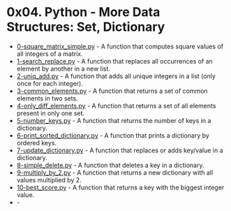 # 0x04. Python - More Data Structures: Set, Dictionary

- [0-square_matrix_simple.py](https://github.com/CharlesMariga/alx-higher_level_programming/blob/main/0x04-python-more_data_structures/0-square_matrix_simple.py) - A function that computes square values of all integers of a matrix.
- [1-search_replace.py](https://github.com/CharlesMariga/alx-higher_level_programming/blob/main/0x04-python-more_data_structures/1-search_replace.py) - A function that replaces all occurrences of an element by another in a new list.
- [2-uniq_add.py](https://github.com/CharlesMariga/alx-higher_level_programming/blob/main/0x04-python-more_data_structures/2-uniq_add.py) - A function that adds all unique integers in a list (only once for each integer).
- [3-common_elements.py](https://github.com/CharlesMariga/alx-higher_level_programming/blob/main/0x04-python-more_data_structures/3-common_elements.py) - A function that returns a set of common elements in two sets.
- [4-only_diff_elements.py](https://github.com/CharlesMariga/alx-higher_level_programming/blob/main/0x04-python-more_data_structures/4-only_diff_elements.py) - A function that returns a set of all elements present in only one set.
- [5-number_keys.py](https://github.com/CharlesMariga/alx-higher_level_programming/blob/main/0x04-python-more_data_structures/5-number_keys.py) - A function that returns the number of keys in a dictionary.
- [6-print_sorted_dictionary.py](https://github.com/CharlesMariga/alx-higher_level_programming/blob/main/0x04-python-more_data_structures/6-print_sorted_dictionary.py) - A function that prints a dictionary by ordered keys.
- [7-update_dictionary.py](https://github.com/CharlesMariga/alx-higher_level_programming/blob/main/0x04-python-more_data_structures/7-update_dictionary.py) - A function that replaces or adds key/value in a dictionary.
- [8-simple_delete.py](https://github.com/CharlesMariga/alx-higher_level_programming/blob/main/0x04-python-more_data_structures/8-simple_delete.py) - A function that deletes a key in a dictionary.
- [9-multiply_by_2.py](https://github.com/CharlesMariga/alx-higher_level_programming/blob/main/0x04-python-more_data_structures/9-multiply_by_2.py) - A function that returns a new dictionary with all values multiplied by 2.
- [10-best_score.py](https://github.com/CharlesMariga/alx-higher_level_programming/blob/main/0x04-python-more_data_structures/10-best_score.py) - A function that returns a key with the biggest integer value.
- []() -
